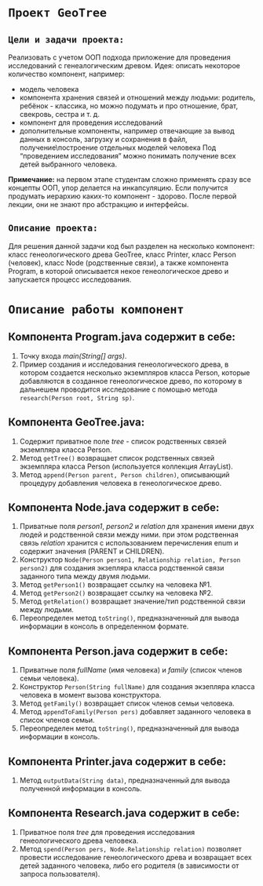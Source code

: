 # `Проект GeoTree`

## `Цели и задачи проекта:`
Реализовать с учетом ООП подхода приложение для  проведения исследований с генеалогическим древом.
Идея: описать некоторое количество компонент, например:
- модель человека
- компонента хранения связей и отношений между людьми: родитель, ребёнок - классика, но можно подумать и про отношение, брат, свекровь, сестра и т. д.
- компонент для проведения исследований
- дополнительные компоненты, например отвечающие за вывод данных в консоль, загрузку и сохранения в файл, получение\построение отдельных моделей человека
Под “проведением исследования” можно понимать получение всех детей выбранного человека.

**Примечание:** на первом этапе студентам сложно применять сразу все концепты ООП, упор делается на инкапсуляцию. Если получится продумать иерархию каких-то компонент - здорово. После первой лекции, они не знают про абстракцию и интерфейсы. 

## `Описание проекта:`
Для решения данной задачи код был разделен на несколько компонент: класс генеологического древа GeoTree, класс Printer, класс Person (человек), класс Node (родственные связи), а также компонента Program, в которой описывается некое генеологическое древо и запускается процесс исследования.

# `Описание работы компонент`
## Компонента Program.java содержит в себе:
1. Точку входа *main(String[] args)*.
2. Пример создания и исследования генеологического древа, в котором создается несколько экземпляров класса Person, которые добавляются в созданное генеологическое древо, по которому в дальнешем проводится исследование с помощью метода `research(Person root, String sp)`.

## Компонента GeoTree.java:
1. Содержит приватное поле *tree* - список родственных связей экземпляра класса Person.
2. Метод `getTree()` возвращает список родственных связей экземпляра класса Person (используется коллекция ArrayList).
3. Метод `append(Person parent, Person children)`, описывающий процедуру добавления человека в генеологическое древо.

## Компонента Node.java содержит в себе:
1. Приватные поля *person1*, *person2* и *relation* для хранения имени двух людей и родственной связи между ними. при этом родственная связь *relation* хранится с использованием перечисления enum и содержит значения (PARENT и CHILDREN).
2. Конструктор `Node(Person person1, Relationship relation, Person person2)` для создания экзепляра класса родственной связи заданного типа между двумя людьми.
3. Метод `getPerson1()` возвращает ссылку на человека №1.
4. Метод `getPerson2()` возвращает ссылку на человека №2.
5. Метод `getRelation()` возвращает значение/тип родственной связи между людьми.
6. Переопределен метод `toString()`, предназначенный для вывода информации в консоль в определенном формате.

## Компонента Person.java содержит в себе:
1. Приватные поля *fullName* (имя человека) и *family* (список членов семьи человека).
2. Конструктор `Person(String fullName)` для создания экзепляра класса человека в момент вызова конструктора.
3. Метод `getFamily()` возвращает список членов семьи человека.
4. Метод `appendToFamily(Person pers)` добавляет заданного человека в список членов семьи.
5. Переопределен метод `toString()`, предназначенный для вывода информации в консоль.

## Компонента Printer.java содержит в себе:
1. Метод `outputData(String data)`, предназначенный для вывода полученной информации в консоль. 

## Компонента Research.java содержит в себе:
1. Приватное поля *tree* для проведения исследования генеологического древа человека.
2. Метод `spend(Person pers, Node.Relationship relation)` позволяет провести исследование генеологического древа и возвращает всех детей заданного человека, либо его родителя (в зависимости от запроса пользователя).

